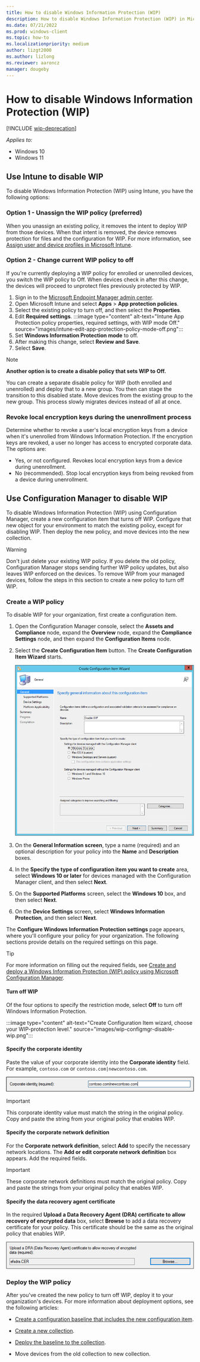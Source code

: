 ```yaml
---
title: How to disable Windows Information Protection (WIP)
description: How to disable Windows Information Protection (WIP) in Microsoft Intune or Microsoft Configuration Manager.
ms.date: 07/21/2022
ms.prod: windows-client
ms.topic: how-to
ms.localizationpriority: medium
author: lizgt2000
ms.author: lizlong
ms.reviewer: aaroncz
manager: dougeby
---
```


# How to disable Windows Information Protection (WIP)

[!INCLUDE [wip-deprecation](includes/wip-deprecation.md)]
<!-- 6010051 -->

_Applies to:_

- Windows 10
- Windows 11

## Use Intune to disable WIP

To disable Windows Information Protection (WIP) using Intune, you have the following options:

### Option 1 - Unassign the WIP policy (preferred)

When you unassign an existing policy, it removes the intent to deploy WIP from those devices. When that intent is removed, the device removes protection for files and the configuration for WIP. For more information, see [Assign user and device profiles in Microsoft Intune](/mem/intune/configuration/device-profile-assign).

### Option 2 - Change current WIP policy to off

If you're currently deploying a WIP policy for enrolled or unenrolled devices, you switch the WIP policy to Off. When devices check in after this change, the devices will proceed to unprotect files previously protected by WIP.

1. Sign in to the [Microsoft Endpoint Manager admin center](https://go.microsoft.com/fwlink/?linkid=2109431).
1. Open Microsoft Intune and select **Apps** > **App protection policies**.
1. Select the existing policy to turn off, and then select the **Properties**.
1. Edit **Required settings**.
    :::image type="content" alt-text="Intune App Protection policy properties, required settings, with WIP mode Off." source="images/intune-edit-app-protection-policy-mode-off.png":::
1. Set **Windows Information Protection mode** to off.
1. After making this change, select **Review and Save**.
1. Select **Save**.

> [!NOTE]
> **Another option is to create a disable policy that sets WIP to Off.**
>
> You can create a separate disable policy for WIP (both enrolled and unenrolled) and deploy that to a new group. You then can stage the transition to this disabled state. Move devices from the existing group to the new group. This process slowly migrates devices instead of all at once.

### Revoke local encryption keys during the unenrollment process

Determine whether to revoke a user's local encryption keys from a device when it's unenrolled from Windows Information Protection. If the encryption keys are revoked, a user no longer has access to encrypted corporate data. The options are:

- Yes, or not configured. Revokes local encryption keys from a device during unenrollment.
- No (recommended). Stop local encryption keys from being revoked from a device during unenrollment.

## Use Configuration Manager to disable WIP

To disable Windows Information Protection (WIP) using Configuration Manager, create a new configuration item that turns off WIP. Configure that new object for your environment to match the existing policy, except for disabling WIP. Then deploy the new policy, and move devices into the new collection.

> [!WARNING]
> Don't just delete your existing WIP policy. If you delete the old policy, Configuration Manager stops sending further WIP policy updates, but also leaves WIP enforced on the devices. To remove WIP from your managed devices, follow the steps in this section to create a new policy to turn off WIP.

### Create a WIP policy

To disable WIP for your organization, first create a configuration item.

1. Open the Configuration Manager console, select the **Assets and Compliance** node, expand the **Overview** node, expand the **Compliance Settings** node, and then expand the **Configuration Items** node.

2. Select the **Create Configuration Item** button.
    The **Create Configuration Item Wizard** starts.

    ![Create Configuration Item wizard, define the configuration item and choose the configuration type.](images/wip-configmgr-generalscreen-off.png)

3. On the **General Information screen**, type a name (required) and an optional description for your policy into the **Name** and **Description** boxes.

4. In the **Specify the type of configuration item you want to create** area, select **Windows 10 or later** for devices managed with the Configuration Manager client, and then select **Next**.

5. On the **Supported Platforms** screen, select the **Windows 10** box, and then select **Next**.

6. On the **Device Settings** screen, select **Windows Information Protection**, and then select **Next**.

The **Configure Windows Information Protection settings** page appears, where you'll configure your policy for your organization. The following sections provide details on the required settings on this page.

> [!TIP]
> For more information on filling out the required fields, see [Create and deploy a Windows Information Protection (WIP) policy using Microsoft Configuration Manager](/windows/security/information-protection/windows-information-protection/create-wip-policy-using-configmgr).

#### Turn off WIP

Of the four options to specify the restriction mode, select **Off** to turn off Windows Information Protection.

:::image type="content" alt-text="Create Configuration Item wizard, choose your WIP-protection level." source="images/wip-configmgr-disable-wip.png":::

#### Specify the corporate identity

Paste the value of your corporate identity into the **Corporate identity** field. For example, `contoso.com` or `contoso.com|newcontoso.com`.

![Create Configuration Item wizard, Add the primary Internet domain for your enterprise identity.](images/wip-configmgr-corp-identity.png)

> [!IMPORTANT]
> This corporate identity value must match the string in the original policy. Copy and paste the string from your original policy that enables WIP.

#### Specify the corporate network definition

For the **Corporate network definition**, select **Add** to specify the necessary network locations. The **Add or edit corporate network definition** box appears. Add the required fields.

> [!IMPORTANT]
> These corporate network definitions must match the original policy. Copy and paste the strings from your original policy that enables WIP.

#### Specify the data recovery agent certificate

In the required **Upload a Data Recovery Agent (DRA) certificate to allow recovery of encrypted data** box, select **Browse** to add a data recovery certificate for your policy. This certificate should be the same as the original policy that enables WIP.

![Create Configuration Item wizard, Add a data recovery agent (DRA) certificate.](images/wip-configmgr-dra.png)

### Deploy the WIP policy

After you've created the new policy to turn off WIP, deploy it to your organization's devices. For more information about deployment options, see the following articles:

- [Create a configuration baseline that includes the new configuration item](/mem/configmgr/compliance/deploy-use/create-configuration-baselines).

- [Create a new collection](/mem/configmgr/core/clients/manage/collections/create-collections).

- [Deploy the baseline to the collection](/mem/configmgr/compliance/deploy-use/deploy-configuration-baselines).

- Move devices from the old collection to new collection.
